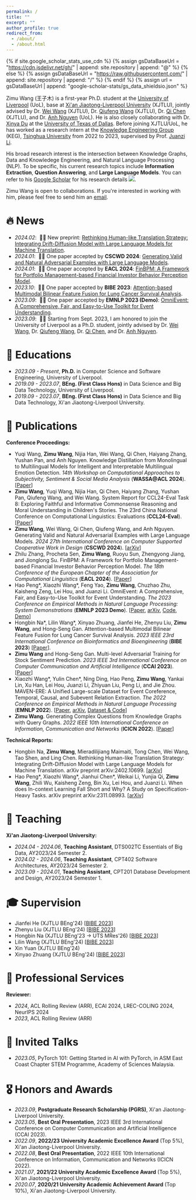 ```yaml
---
permalink: /
title: ""
excerpt: ""
author_profile: true
redirect_from: 
  - /about/
  - /about.html
---
```


{% if site.google_scholar_stats_use_cdn %}
{% assign gsDataBaseUrl = "https://cdn.jsdelivr.net/gh/" | append: site.repository | append: "@" %}
{% else %}
{% assign gsDataBaseUrl = "https://raw.githubusercontent.com/" | append: site.repository | append: "/" %}
{% endif %}
{% assign url = gsDataBaseUrl | append: "google-scholar-stats/gs_data_shieldsio.json" %}

<span class='anchor' id='about-me'></span>

Zimu Wang (王子木) is a first-year Ph.D. student at the [University of Liverpool](https://www.liverpool.ac.uk/) (UoL), base at [Xi'an Jiaotong-Liverpool University](https://www.xjtlu.edu.cn/en/) (XJTLU), jointly advised by Dr. [Wei Wang](https://www.xjtlu.edu.cn/zh/departments/academic-departments/computer-science-and-software-engineering/staff/wei-wang03) (XJTLU), Dr. [Qiufeng Wang](https://www.xjtlu.edu.cn/zh/departments/academic-departments/electrical-and-electronic-engineering/staff/qiufeng-wang) (XJTLU), Dr. [Qi Chen](https://www.xjtlu.edu.cn/zh/departments/academic-departments/school-of-ai-and-advanced-computing/staff/qi-chen02) (XJTLU), and Dr. [Anh Nguyen](https://cgi.csc.liv.ac.uk/~anguyen/) (UoL). He is also closely collaborating with Dr. [Xinya Du](https://xinyadu.github.io/) at the [University of Texas of Dallas](https://www.utdallas.edu/). Before joining XJTLU/UoL, he has worked as a research intern at the [Knowledge Engineering Group](http://keg.cs.tsinghua.edu.cn/) (KEG), [Tsinghua University](https://www.tsinghua.edu.cn/en/) from 2022 to 2023, supervised by Prof. [Juanzi Li](http://keg.cs.tsinghua.edu.cn/persons/ljz/).

His broad research interest is the intersection between Knowledge Graphs, Data and Knowledege Engineering, and Natural Language Processing (NLP). To be specific, his current research topics include **Information Extraction**, **Question Answering**, and **Large Language Models**. You can refer to his [Google Scholar](https://scholar.google.com/citations?user=0EzXWPgAAAAJ) for his research details <a href='https://scholar.google.com/citations?user=0EzXWPgAAAAJ'><img src="https://img.shields.io/endpoint?url={{ url | url_encode }}&logo=Google%20Scholar&labelColor=f6f6f6&color=9cf&style=flat&label=citations"></a>.

Zimu Wang is open to collaborations. If you're interested in working with him, please feel free to send him an [email](mailto:Zimu.Wang19@student.xjtlu.edu.cn).

# 🔥 News
- *2024.02*: &nbsp;🎉🎉 New preprint: [Rethinking Human-like Translation Strategy: Integrating Drift-Diffusion Model with Large Language Models for Machine Translation](https://arxiv.org/pdf/2402.10699.pdf).
- *2024.01*: &nbsp;🎉🎉 One paper accepted by **CSCWD 2024**: [Generating Valid and Natural Adversarial Examples with Large Language Models](https://arxiv.org/pdf/2311.11861.pdf).
- *2024.01*: &nbsp;🎉🎉 One paper accepted by **EACL 2024**: [FinBPM: A Framework for Portfolio Management-based Financial Investor Behavior Perception Model](https://aclanthology.org/2024.eacl-long.15.pdf).
- *2023.10*: &nbsp;🎉🎉 One paper accepted by **BIBE 2023**: [Attention-based Multimodal Bilinear Feature Fusion for Lung Cancer Survival Analysis](https://ieeexplore.ieee.org/document/10431887).
- *2023.09*: &nbsp;🎉🎉 One paper accepted by **EMNLP 2023 (Demo)**: [OmniEvent: A Comprehensive, Fair, and Easy-to-Use Toolkit for Event Understanding](https://arxiv.org/pdf/2309.14258.pdf).
- *2023.09*: &nbsp;🎉🎉 Starting from Sept. 2023, I am honored to join the University of Liverpool as a Ph.D. student, jointly advised by Dr. [Wei Wang](https://www.xjtlu.edu.cn/zh/departments/academic-departments/computer-science-and-software-engineering/staff/wei-wang03), Dr. [Qiufeng Wang](https://www.xjtlu.edu.cn/zh/departments/academic-departments/electrical-and-electronic-engineering/staff/qiufeng-wang), Dr. [Qi Chen](https://www.xjtlu.edu.cn/zh/departments/academic-departments/school-of-ai-and-advanced-computing/staff/qi-chen02), and Dr. [Anh Nguyen](https://cgi.csc.liv.ac.uk/~anguyen/).

# 📖 Educations
- *2023.09 - Present*, **Ph.D.** in Computer Science and Software Engineering, University of Liverpool.
- *2019.09 - 2023.07*, **BEng. (First Class Hons)** in Data Science and Big Data Technology, University of Liverpool.
- *2019.09 - 2023.07*, **BEng. (First Class Hons)** in Data Science and Big Data Technology, Xi'an Jiaotong-Liverpool University.

# 📝 Publications
**Conference Proceedings:**
- Yuqi Wang, **Zimu Wang**, Nijia Han, Wei Wang, Qi Chen, Haiyang Zhang, Yushan Pan, and Anh Nguyen. Knowledge Distillation from Monolingual to Multilingual Models for Intelligent and Interpretable Multilingual Emotion Detection. *14th Workshop on Computational Approaches to Subjectivity, Sentiment & Social Media Analysis* (**WASSA@ACL 2024**). [[Paper](#)]
- **Zimu Wang**, Yuqi Wang, Nijia Han, Qi Chen, Haiyang Zhang, Yushan Pan, Qiufeng Wang, and Wei Wang. System Report for CCL24-Eval Task 8: Exploring Faithful and Informative Commonsense Reasoning and Moral Understanding in Children's Stories. The 23rd China National Conference on Computational Linguistics: Evaluations (**CCL24-Eval**). [[Paper](#)]
- **Zimu Wang**, Wei Wang, Qi Chen, Qiufeng Wang, and Anh Nguyen. Generating Valid and Natural Adversarial Examples with Large Language Models. *2024 27th International Conference on Computer Supported Cooperative Work in Design* (**CSCWD 2024**). [[arXiv](https://arxiv.org/pdf/2311.11861.pdf)]
- Zhilu Zhang, Procheta Sen, **Zimu Wang**, Ruoyu Sun, Zhengyong Jiang, and Jionglong Su. FinBPM: A Framework for Portfolio Management-based Financial Investor Behavior Perception Model. *The 18th Conference of the European Chapter of the Association for Computational Linguistics* (**EACL 2024**). [[Paper](https://aclanthology.org/2024.eacl-long.15.pdf)]
- Hao Peng\*, Xiaozhi Wang\*, Feng Yao, **Zimu Wang**, Chuzhao Zhu, Kaisheng Zeng, Lei Hou, and Juanzi Li. OmniEvent: A Comprehensive, Fair, and Easy-to-Use Toolkit for Event Understanding. *The 2023 Conference on Empirical Methods in Natural Language Processing: System Demonstrations* (**EMNLP 2023 Demo**). [[Paper](https://aclanthology.org/2023.emnlp-demo.46.pdf), [arXiv](https://arxiv.org/pdf/2309.14258.pdf), [Code](https://github.com/THU-KEG/OmniEvent), [Demo](https://omnievent.xlore.cn/)]
- Hongbin Na\*, Lilin Wang\*, Xinyao Zhuang, Jianfei He, Zhenyu Liu, **Zimu Wang**, and Hong-Seng Gan. Attention-based Multimodal Bilinear Feature Fusion for Lung Cancer Survival Analysis. *2023 IEEE 23rd International Conference on Bioinformatics and Bioengineering* (**BIBE 2023**) [[Paper](https://ieeexplore.ieee.org/document/10431887)].
- **Zimu Wang** and Hong-Seng Gan. Multi-level Adversarial Training for Stock Sentiment Prediction. *2023 IEEE 3rd International Conference on Computer Communication and Artificial Intelligence* (**CCAI 2023**). [[Paper](https://ieeexplore.ieee.org/document/10201295)]
- Xiaozhi Wang\*, Yulin Chen\*, Ning Ding, Hao Peng, **Zimu Wang**, Yankai Lin, Xu Han, Lei Hou, Juanzi Li, Zhiyuan Liu, Peng Li, and Jie Zhou. MAVEN-ERE: A Unified Large-scale Dataset for Event Coreference, Temporal, Causal, and Subevent Relation Extraction. *The 2022 Conference on Empirical Methods in Natural Language Processing* (**EMNLP 2022**). [[Paper](https://aclanthology.org/2022.emnlp-main.60.pdf), [arXiv](https://arxiv.org/pdf/2211.07342.pdf), [Dataset & Code](https://github.com/THU-KEG/MAVEN-ERE)]
- **Zimu Wang**. Generating Complex Questions from Knowledge Graphs with Query Graphs. *2022 IEEE 10th International Conference on Information, Communication and Networks* (**ICICN 2022**). [[Paper](https://ieeexplore.ieee.org/document/10006514)]

**Technical Reports:**
- Hongbin Na, **Zimu Wang**, Mieradilijiang Maimaiti, Tong Chen, Wei Wang, Tao Shen, and Ling Chen. Rethinking Human-like Translation Strategy: Integrating Drift-Diffusion Model with Large Language Models for Machine Translation. arXiv preprint arXiv:2402.10699. [[arXiv](https://arxiv.org/pdf/2402.10699.pdf)]
- Hao Peng\*, Xiaozhi Wang\*, Jianhui Chen\*, Weikai Li, Yunjia Qi, **Zimu Wang**, Zhili Wu, Kaisheng Zeng, Bin Xu, Lei Hou, and Juanzi Li. When does In-context Learning Fall Short and Why? A Study on Specification-Heavy Tasks. arXiv preprint arXiv:2311.08993. [[arXiv](https://arxiv.org/pdf/2311.08993.pdf)]

# 🏫 Teaching
**Xi'an Jiaotong-Liverpool University:**
- *2024.04 - 2024.06*, **Teaching Assistant**, DTS002TC Essentials of Big Data, AY2023/24 Semester 2.
- *2024.02 - 2024.06*, **Teaching Assistant**, CPT402 Software Architectures, AY2023/24 Semester 2.
- *2023.09 - 2024.01*, **Teaching Assistant**, CPT201 Database Development and Design, AY2023/24 Semester 1.

# 🎓 Supervision
- Jianfei He (XJTLU BEng'24) [[BIBE 2023](https://ieeexplore.ieee.org/document/10431887)]
- Zhenyu Liu (XJTLU BEng'24) [[BIBE 2023](https://ieeexplore.ieee.org/document/10431887)]
- Hongbin Na (XJTLU BEng'23 → UTS MRes'26) [[BIBE 2023](https://ieeexplore.ieee.org/document/10431887)]
- Lilin Wang (XJTLU BEng'24) [[BIBE 2023](https://ieeexplore.ieee.org/document/10431887)]
- Xin Yuan (XJTLU BEng'24)
- Xinyao Zhuang (XJTLU BEng'24) [[BIBE 2023](https://ieeexplore.ieee.org/document/10431887)]

# 🧙 Professional Services
**Reviewer:**
- *2024*, ACL Rolling Review (ARR), ECAI 2024, LREC-COLING 2024, NeurIPS 2024
- *2023*, ACL Rolling Review (ARR)

# 💬 Invited Talks
- *2023.05*, PyTorch 101: Getting Started in AI with PyTorch, in ASM East Coast Chapter STEM Programme, Academy of Sciences Malaysia.

# 🎖 Honors and Awards
- *2023.09*, **Postgraduate Research Scholarship (PGRS)**, Xi'an Jiaotong-Liverpool University.
- *2023.05*, **Best Oral Presentation**, 2023 IEEE 3rd International Conference on Computer Communication and Artificial Intelligence (CCAI 2023).
- *2022.09*, **2022/23 University Academic Excellence Award** (Top 5%), Xi'an Jiaotong-Liverpool University.
- *2022.08*, **Best Oral Presentation**, 2022 IEEE 10th International Conference on Information, Communication and Networks (ICICN 2022).
- *2021.07*, **2021/22 University Academic Excellence Award** (Top 5%), Xi'an Jiaotong-Liverpool University.
- *2020.07*, **2020/21 University Academic Achievement Award** (Top 10%), Xi'an Jiaotong-Liverpool University.
